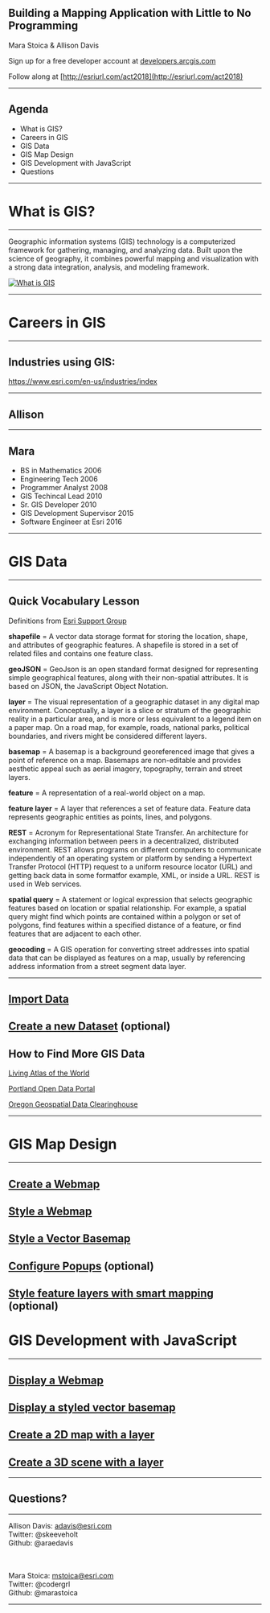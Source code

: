 <!-- .slide: class="title" -->

## Building a Mapping Application with Little to No Programming
Mara Stoica & Allison Davis

Sign up for a free developer account at [developers.arcgis.com](http://developers.arcgis.com)

Follow along at [http://esriurl.com/act2018](http://esriurl.com/act2018)

---

<!-- .slide: class="agenda" -->

## Agenda

- What is GIS?
- Careers in GIS
- GIS Data
- GIS Map Design
- GIS Development with JavaScript
- Questions

---

<!-- .slide: class="section" -->

# What is GIS?

---

Geographic information systems (GIS) technology is a computerized framework for gathering, managing, and analyzing data. Built upon the science of geography, it combines powerful mapping and visualization with a strong data integration, analysis, and modeling framework.

[![What is GIS](https://img.youtube.com/vi/LHDCRjAxpI0/0.jpg)](https://www.youtube.com/watch?v=LHDCRjAxpI0)

---

<!-- .slide: class="section" -->

# Careers in GIS

---

## Industries using GIS:

https://www.esri.com/en-us/industries/index

---

## Allison

---

## Mara

- BS in Mathematics 2006
- Engineering Tech 2006
- Programmer Analyst 2008
- GIS Techincal Lead 2010
- Sr. GIS Developer 2010
- GIS Development Supervisor 2015
- Software Engineer at Esri 2016

---

<!-- .slide: class="section" -->

# GIS Data

---

## Quick Vocabulary Lesson

Definitions from [Esri Support Group](https://support.esri.com/en/other-resources/gis-dictionary)

**shapefile** = A vector data storage format for storing the location, shape, and attributes of geographic features. A shapefile is stored in a set of related files and contains one feature class.

**geoJSON** =  GeoJson is an open standard format designed for representing simple geographical features, along with their non-spatial attributes. It is based on JSON, the JavaScript Object Notation.

**layer** = The visual representation of a geographic dataset in any digital map environment. Conceptually, a layer is a slice or stratum of the geographic reality in a particular area, and is more or less equivalent to a legend item on a paper map. On a road map, for example, roads, national parks, political boundaries, and rivers might be considered different layers.

**basemap** = A basemap is a background georeferenced image that gives a point of reference on a map. Basemaps are non-editable and provides aesthetic appeal such as aerial imagery, topography, terrain and street layers.

**feature** = A representation of a real-world object on a map.

**feature layer** = A layer that references a set of feature data. Feature data represents geographic entities as points, lines, and polygons.

**REST** = Acronym for Representational State Transfer. An architecture for exchanging information between peers in a decentralized, distributed environment. REST allows programs on different computers to communicate independently of an operating system or platform by sending a Hypertext Transfer Protocol (HTTP) request to a uniform resource locator (URL) and getting back data in some formatfor example, XML, or inside a URL. REST is used in Web services.

**spatial query** = A statement or logical expression that selects geographic features based on location or spatial relationship. For example, a spatial query might find which points are contained within a polygon or set of polygons, find features within a specified distance of a feature, or find features that are adjacent to each other.

**geocoding** = A GIS operation for converting street addresses into spatial data that can be displayed as features on a map, usually by referencing address information from a street segment data layer.


---

## [Import Data](https://developers.arcgis.com/labs/arcgisonline/import-data/)

## [Create a new Dataset](https://developers.arcgis.com/labs/arcgisonline/create-a-new-dataset/) (optional)

## How to Find More GIS Data

[Living Atlas of the World](https://livingatlas.arcgis.com/en/)

[Portland Open Data Portal](http://gis-pdx.opendata.arcgis.com/) 

[Oregon Geospatial Data Clearinghouse](https://www.oregon.gov/geo/Pages/sdlibrary.aspx)

---

<!-- .slide: class="section" -->

# GIS Map Design

---

## [Create a Webmap](https://developers.arcgis.com/labs/arcgisonline/create-a-web-map/)

## [Style a Webmap](https://developers.arcgis.com/labs/arcgisonline/style-a-web-map/)

## [Style a Vector Basemap](https://developers.arcgis.com/labs/arcgisonline/style-a-vector-basemap/)

## [Configure Popups](https://developers.arcgis.com/labs/arcgisonline/configure-pop-ups/) (optional)

## [Style feature layers with smart mapping](https://developers.arcgis.com/labs/arcgisonline/style-feature-layers-with-smart-mapping/) (optional)

<!-- .slide: class="section" -->

# GIS Development with JavaScript

---

## [Display a Webmap](https://developers.arcgis.com/labs/javascript/display-a-web-map/)

## [Display a styled vector basemap](https://developers.arcgis.com/labs/javascript/display-a-styled-vector-basemap/)

## [Create a 2D map with a layer](https://developers.arcgis.com/labs/javascript/create-a-2d-map-with-a-layer/)

## [Create a 3D scene with a layer](https://developers.arcgis.com/labs/javascript/create-a-3d-scene-with-a-layer/)

---

<!-- .slide: class="questions" -->

## Questions?

---

<!-- .slide: class="agenda" -->


Allison Davis: adavis@esri.com<br>
Twitter: @skeeveholt<br>
Github: @araedavis

<br><br>
Mara Stoica: mstoica@esri.com <br>
Twitter: @codergrl<br>
Github: @marastoica

---

<!-- .slide: class="end" -->
